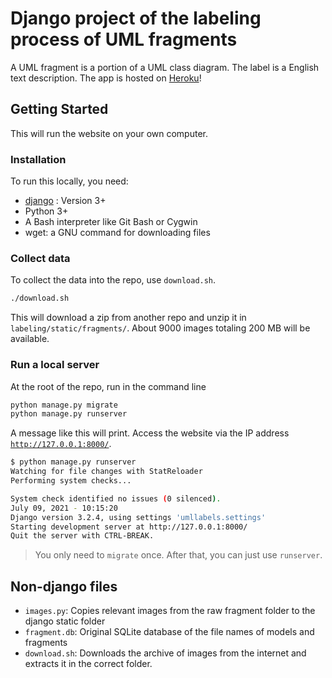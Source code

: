 # Django project of the labeling process of UML fragments
A UML fragment is a portion of a UML class diagram. The label is a English text description. The app is hosted on [Heroku](https://umllabels.herokuapp.com/)!

## Getting Started
This will run the website on your own computer.

### Installation
To run this locally, you need:
* [django](https://docs.djangoproject.com/en/3.2/topics/install/) : Version 3+
* Python 3+
* A Bash interpreter like Git Bash or Cygwin
* wget: a GNU command for downloading files

### Collect data
To collect the data into the repo, use `download.sh`. 
```bash
./download.sh
```
This will download a zip from another repo and unzip it in `labeling/static/fragments/`. About 9000 images totaling 200 MB will be available.

### Run a local server
At the root of the repo, run in the command line
```bash
python manage.py migrate
python manage.py runserver
```
A message like this will print. Access the website via the IP address [`http://127.0.0.1:8000/`](http://127.0.0.1:8000/).
```bash
$ python manage.py runserver
Watching for file changes with StatReloader
Performing system checks...

System check identified no issues (0 silenced).
July 09, 2021 - 10:15:20
Django version 3.2.4, using settings 'umllabels.settings'
Starting development server at http://127.0.0.1:8000/
Quit the server with CTRL-BREAK.
```
> You only need to `migrate` once. After that, you can just use `runserver`.

## Non-django files
* `images.py`: Copies relevant images from the raw fragment folder to the django static folder
* `fragment.db`: Original SQLite database of the file names of models and fragments
* `download.sh`: Downloads the archive of images from the internet and extracts it in the correct folder.
